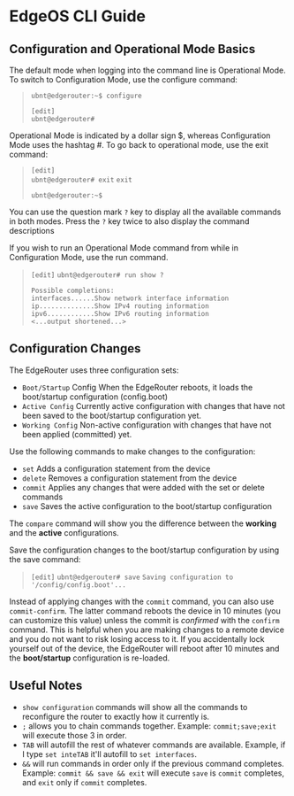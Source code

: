 # EdgeOS CLI Guide

## Configuration and Operational Mode Basics

The default mode when logging into the command line is Operational Mode. To switch to Configuration Mode, use the configure command:

>`ubnt@edgerouter:~$ configure`
>                                                         
>`[edit]`                                                                      
>`ubnt@edgerouter#`

Operational Mode is indicated by a dollar sign $, whereas Configuration Mode uses the hashtag #. To go back to operational mode, use the exit command:

>`[edit]`                                                                          
>`ubnt@edgerouter# exit`
>`exit`
>
>`ubnt@edgerouter:~$`

You can use the question mark `?` key to display all the available commands in both modes. Press the `?` key twice to also display the command descriptions

If you wish to run an Operational Mode command from while in Configuration Mode, use the run command.

>`[edit]`
>`ubnt@edgerouter# run show ?`
>
>`Possible completions:`\
>  `interfaces......Show network interface information`\
>  `ip..............Show IPv4 routing information`\
>  `ipv6............Show IPv6 routing information`\
> `<...output shortened...>`

## Configuration Changes

The EdgeRouter uses three configuration sets:

- `Boot/Startup` Config When the EdgeRouter reboots, it loads the boot/startup configuration (config.boot)
- `Active Config` Currently active configuration with changes that have not been saved to the boot/startup configuration yet.
- `Working Config` Non-active configuration with changes that have not been applied (committed) yet.

Use the following commands to make changes to the configuration:

- `set` Adds a configuration statement from the device
- `delete` Removes a configuration statement from the device
- `commit` Applies any changes that were added with the set or delete commands
- `save` Saves the active configuration to the boot/startup configuration

The `compare` command will show you the difference between the **working** and the **active** configurations.

Save the configuration changes to the boot/startup configuration by using the save command:

>`[edit]`
>`ubnt@edgerouter# save`
>`Saving configuration to '/config/config.boot'...`

Instead of applying changes with the `commit` command, you can also use `commit-confirm`. The latter command reboots the device in 10 minutes (you can customize this value) unless the commit is *confirmed* with the `confirm` command. This is helpful when you are making changes to a remote device and you do not want to risk losing access to it. If you accidentally lock yourself out of the device, the EdgeRouter will reboot after 10 minutes and the **boot/startup** configuration is re-loaded.

## Useful Notes

- `show configuration` commands will show all the commands to reconfigure the router to exactly how it currently is.
- `;` allows you to chain commands together. Example: `commit;save;exit` will execute those 3 in order.
- `TAB` will autofill the rest of whatever commands are available. Example, if I type `set inteTAB` it'll autofill to `set interfaces`.
- `&&` will run commands in order only if the previous command completes. Example: `commit && save && exit` will execute `save` is `commit` completes, and `exit` only if `commit` completes. 
